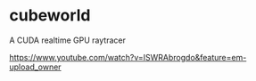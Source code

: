 # cubeworld
A CUDA realtime GPU raytracer

https://www.youtube.com/watch?v=ISWRAbrogdo&feature=em-upload_owner
